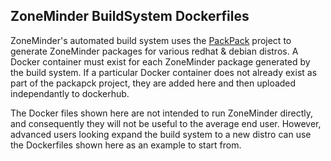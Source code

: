 ## ZoneMinder BuildSystem Dockerfiles

ZoneMinder's automated build system uses the [PackPack](https://github.com/packpack/packpack) project to generate ZoneMinder packages for various redhat & debian distros. A Docker container must exist for each ZoneMinder package generated by the build system. If a particular Docker container does not already exist as part of the packapck project, they are added here and then uploaded independantly to dockerhub.

The Docker files shown here are not intended to run ZoneMinder directly, and consequently they will not be useful to the average end user. However, advanced users looking expand the build system to a new distro can use the Dockerfiles shown here as an example to start from.
